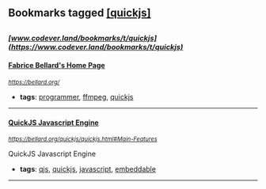 ## Bookmarks tagged [[quickjs]](https://www.codever.land/search?q=[quickjs])

_<sup><sup>[www.codever.land/bookmarks/t/quickjs](https://www.codever.land/bookmarks/t/quickjs)</sup></sup>_
---
#### [Fabrice Bellard's Home Page](https://bellard.org/)
_<sup>https://bellard.org/</sup>_

* **tags**: [programmer](../tagged/programmer.md), [ffmpeg](../tagged/ffmpeg.md), [quickjs](../tagged/quickjs.md)
---
#### [QuickJS Javascript Engine](https://bellard.org/quickjs/quickjs.html#Main-Features)
_<sup>https://bellard.org/quickjs/quickjs.html#Main-Features</sup>_

QuickJS Javascript Engine
* **tags**: [qjs](../tagged/qjs.md), [quickjs](../tagged/quickjs.md), [javascript](../tagged/javascript.md), [embeddable](../tagged/embeddable.md)
---
